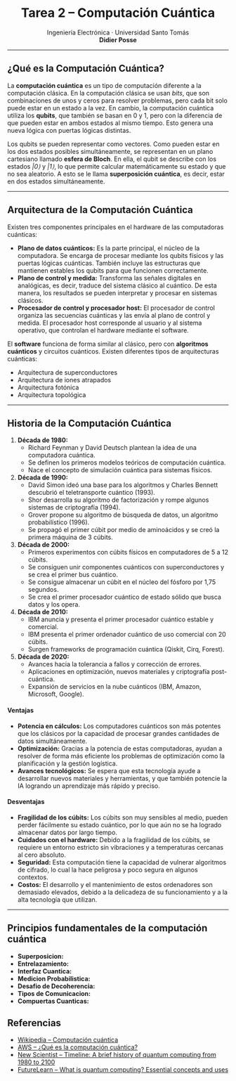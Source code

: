 <div align="center">
  <h1>Tarea 2 – Computación Cuántica</h1>
  <p>
    Ingeniería Electrónica · Universidad Santo Tomás
    <br>
    <b>Didier Posse</b>
  </p>
</div>

<hr>

<h2>¿Qué es la Computación Cuántica?</h2>
<p>
La <b>computación cuántica</b> es un tipo de computación diferente a la computación clásica.  
En la computación clásica se usan <i>bits</i>, que son combinaciones de unos y ceros para resolver problemas, pero cada bit solo puede estar en un estado a la vez.  
En cambio, la computación cuántica utiliza los <b>qubits</b>, que también se basan en 0 y 1, pero con la diferencia de que pueden estar en ambos estados al mismo tiempo.  
Esto genera una nueva lógica con puertas lógicas distintas.
</p>

<p>
Los qubits se pueden representar como vectores. Como pueden estar en los dos estados posibles simultáneamente, se representan en un plano cartesiano llamado <b>esfera de Bloch</b>.  
En ella, el qubit se describe con los estados <i>|0⟩</i> y <i>|1⟩</i>, lo que permite calcular matemáticamente su estado y que no sea aleatorio.  
A esto se le llama <b>superposición cuántica</b>, es decir, estar en dos estados simultáneamente.
</p>

<hr>

<h2>Arquitectura de la Computación Cuántica</h2>
<p>Existen tres componentes principales en el hardware de las computadoras cuánticas:</p>

<ul>
  <li>
    <b>Plano de datos cuánticos:</b>  
    Es la parte principal, el núcleo de la computadora.  
    Se encarga de procesar mediante los qubits físicos y las puertas lógicas cuánticas.  
    También incluye las estructuras que mantienen estables los qubits para que funcionen correctamente.
  </li>
  <li>
    <b>Plano de control y medida:</b>  
    Transforma las señales digitales en analógicas, es decir, traduce del sistema clásico al cuántico.  
    De esta manera, los resultados se pueden interpretar y procesar en sistemas clásicos.
  </li>
  <li>
    <b>Procesador de control y procesador host:</b>  
    El procesador de control organiza las secuencias cuánticas y las envía al plano de control y medida.  
    El procesador host corresponde al usuario y al sistema operativo, que controlan el hardware mediante el software.
  </li>
</ul>

<p>
El <b>software</b> funciona de forma similar al clásico, pero con <b>algoritmos cuánticos</b> y circuitos cuánticos.  
Existen diferentes tipos de arquitecturas cuánticas:
</p>
<ul>
  <li>Arquitectura de superconductores</li>
  <li>Arquitectura de iones atrapados</li>
  <li>Arquitectura fotónica</li>
  <li>Arquitectura topológica</li>
</ul>

<hr>

<h2>Historia de la Computación Cuántica</h2>
<ol>
  <li><b>Década de 1980:</b>
    <ul>
        <li>Richard Feynman y David Deutsch plantean la idea de una computadora cuántica.</li>
        <li>Se definen los primeros modelos teóricos de computación cuántica.</li>
        <li>Nace el concepto de simulación cuántica para sistemas físicos.</li>
    </ul>
  </li>
  <li><b>Década de 1990:</b>
    <ul>
        <li>David Simon ideó una base para los algoritmos y Charles Bennett descubrió el teletransporte cuántico (1993).</li>
        <li>Shor desarrolla su algoritmo de factorización y rompe algunos sistemas de criptografía (1994).</li>
        <li>Grover propone su algoritmo de búsqueda de datos, un algoritmo probabilístico (1996).</li>
        <li>Se propagó el primer cúbit por medio de aminoácidos y se creó la primera máquina de 3 cúbits.</li>
    </ul>
  </li>
  <li><b>Década de 2000:</b>
    <ul>
        <li>Primeros experimentos con cúbits físicos en computadores de 5 a 12 cúbits.</li>
        <li>Se consiguen unir componentes cuánticos con superconductores y se crea el primer bus cuántico.</li>
        <li>Se consigue almacenar un cúbit en el núcleo del fósforo por 1,75 segundos.</li>
        <li>Se crea el primer procesador cuántico de estado sólido que busca datos y los opera.</li>
    </ul>
  </li>
  <li><b>Década de 2010:</b>
    <ul>
        <li>IBM anuncia y presenta el primer procesador cuántico estable y comercial.</li>
        <li>IBM presenta el primer ordenador cuántico de uso comercial con 20 cúbits.</li>
        <li>Surgen frameworks de programación cuántica (Qiskit, Cirq, Forest).</li>
    </ul>
  </li>
  <li><b>Década de 2020:</b>
    <ul>
        <li>Avances hacia la tolerancia a fallos y corrección de errores.</li>
        <li>Aplicaciones en optimización, nuevos materiales y criptografía post-cuántica.</li>
        <li>Expansión de servicios en la nube cuánticos (IBM, Amazon, Microsoft, Google).</li>
    </ul>
  </li>
</ol>

<h4>Ventajas</h4>
<ul>
  <li><b>Potencia en cálculos:</b> Los computadores cuánticos son más potentes que los clásicos por la capacidad de procesar grandes cantidades de datos simultáneamente.</li>
  <li><b>Optimización:</b> Gracias a la potencia de estas computadoras, ayudan a resolver de forma más eficiente los problemas de optimización como la planificación y la gestión logística.</li>
  <li><b>Avances tecnológicos:</b> Se espera que esta tecnología ayude a desarrollar nuevos materiales y herramientas, y que también potencie la IA logrando un aprendizaje más rápido y preciso.</li>
</ul>

<h4>Desventajas</h4>
<ul>
  <li><b>Fragilidad de los cúbits:</b> Los cúbits son muy sensibles al medio, pueden perder fácilmente su estado cuántico, por lo que aún no se ha logrado almacenar datos por largo tiempo.</li>
  <li><b>Cuidados con el hardware:</b> Debido a la fragilidad de los cúbits, se requiere un entorno estricto sin vibraciones y a temperaturas cercanas al cero absoluto.</li>
  <li><b>Seguridad:</b> Esta computación tiene la capacidad de vulnerar algoritmos de cifrado, lo cual la hace peligrosa y poco segura en algunos contextos.</li>
  <li><b>Costos:</b> El desarrollo y el mantenimiento de estos ordenadores son demasiado elevados, debido a la delicadeza de su funcionamiento y a la alta tecnología que utilizan.</li>
</ul>

<hr>

<h2>Principios fundamentales de la computación cuántica</h2>
<ul>
  <li><b>Superposicion:</b>
    
  </li>
  <li><b>Entrelazamiento:</b>
    
  </li>
  <li><b>Interfaz Cuantica:</b>
    
  </li>
  <li><b>Medicion Probabilistica:</b>
    
  </li>
  <li><b>Desafio de Decoherencia:</b>
    
  </li>
  <li><b>Tipos de Comunicacion:</b>
    
  </li>
  <li><b>Compuertas Cuanticas:</b>
    
  </li>
</ul>

<h2>Referencias</h2>
<ul>
  <li><a href="https://es.wikipedia.org/wiki/Computaci%C3%B3n_cu%C3%A1ntica">Wikipedia – Computación cuántica</a></li>
  <li><a href="https://aws.amazon.com/es/what-is/quantum-computing/">AWS – ¿Qué es la computación cuántica?</a></li>
  <li><a href="https://www.newscientist.com/article/2221707-timeline-a-brief-history-of-quantum-computing-from-1980-to-2100/">New Scientist – Timeline: A brief history of quantum computing from 1980 to 2100</a></li>
  <li><a href="https://www.futurelearn.com/info/blog/what-is-quantum-computing">FutureLearn – What is quantum computing? Essential concepts and uses</a></li>
</ul>
